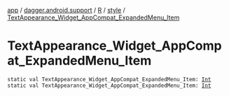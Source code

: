 [app](../../../index.md) / [dagger.android.support](../../index.md) / [R](../index.md) / [style](index.md) / [TextAppearance_Widget_AppCompat_ExpandedMenu_Item](./-text-appearance_-widget_-app-compat_-expanded-menu_-item.md)

# TextAppearance_Widget_AppCompat_ExpandedMenu_Item

`static val TextAppearance_Widget_AppCompat_ExpandedMenu_Item: `[`Int`](https://kotlinlang.org/api/latest/jvm/stdlib/kotlin/-int/index.html)
`static val TextAppearance_Widget_AppCompat_ExpandedMenu_Item: `[`Int`](https://kotlinlang.org/api/latest/jvm/stdlib/kotlin/-int/index.html)